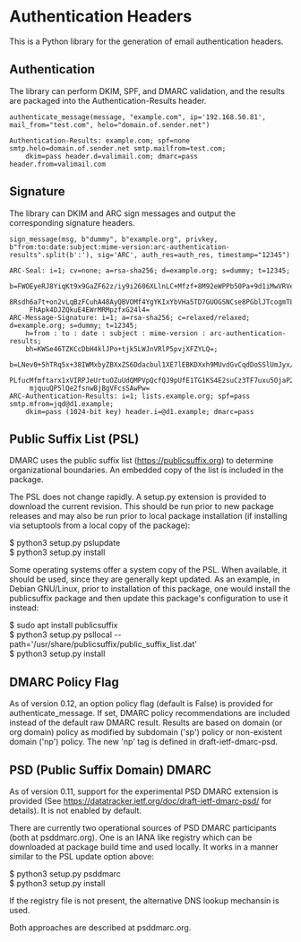 # Authentication Headers
This is a Python library for the generation of email authentication headers.

## Authentication
The library can perform DKIM, SPF, and DMARC validation, and the results are packaged into the Authentication-Results header.

```
authenticate_message(message, "example.com", ip='192.168.50.81', mail_from="test.com", helo="domain.of.sender.net")

Authentication-Results: example.com; spf=none smtp.helo=domain.of.sender.net smtp.mailfrom=test.com; 
    dkim=pass header.d=valimail.com; dmarc=pass header.from=valimail.com
````

## Signature
The library can DKIM and ARC sign messages and output the corresponding signature headers.

```
sign_message(msg, b"dummy", b"example.org", privkey, b"from:to:date:subject:mime-version:arc-authentication-results".split(b':'), sig='ARC', auth_res=auth_res, timestamp="12345")

ARC-Seal: i=1; cv=none; a=rsa-sha256; d=example.org; s=dummy; t=12345; 
    b=FWOEyeRJ8YiqKt9x9GaZF62z/iy9i2606XLlnLC+Mfzf+8M92eWPPb50Pa+9d1iMwVRVeE
     8Rsdh6a7t+on2vLqBzFCuhA48AyQBVOMf4YgYKIxYbVHa5TD7GUOGSNCse8PGblJTcogmTL7
     FhApk4DJZQkuE4EWrMRMpzfxG24l4=
ARC-Message-Signature: i=1; a=rsa-sha256; c=relaxed/relaxed; d=example.org; s=dummy; t=12345; 
    h=from : to : date : subject : mime-version : arc-authentication-results; 
    bh=KWSe46TZKCcDbH4klJPo+tjk5LWJnVRlP5pvjXFZYLQ=; 
    b=LNev0+5hTRq5x+38IWMxbyZBXxZS6Ddacbul1XE7lEBKDXxh9MUvdGvCqdDoSSlUmJyx/s
     PLfucMfmftarx1xVIRPJeUrtuOZuUdQMPVpQcfQJ9pUfE1TG1KS4E2suCz3TF7uxu5OjaP21
     mjquuQP5lQe2fsnwBjBgVFcsSAwPw=
ARC-Authentication-Results: i=1; lists.example.org; spf=pass smtp.mfrom=jqd@d1.example; 
    dkim=pass (1024-bit key) header.i=@d1.example; dmarc=pass
```

## Public Suffix List (PSL)
DMARC uses the public suffix list (https://publicsuffix.org) to determine
organizational boundaries.  An embedded copy of the list is included in the
package.

The PSL does not change rapidly.  A setup.py extension is provided to download
the current revision.  This should be run prior to new package releases and
may also be run prior to local package installation (if installing via
setuptools from a local copy of the package):

$ python3 setup.py pslupdate<br />
$ python3 setup.py install<br />

Some operating systems offer a system copy of the PSL.  When available, it
should be used, since they are generally kept updated.  As an example, in
Debian GNU/Linux, prior to installation of this package, one would install
the publicsuffix package and then update this package's configuration to use
it instead:

$ sudo apt install publicsuffix<br />
$ python3 setup.py psllocal --path='/usr/share/publicsuffix/public_suffix_list.dat'<br />
$ python3 setup.py install

## DMARC Policy Flag
As of version 0.12, an option policy flag (default is False) is provided for
authenticate_message.  If set, DMARC policy recommendations are included
instead of the default raw DMARC result.  Results are based on domain
(or org domain) policy as modified by subdomain ('sp') policy or
non-existent domain ('np') policy.  The new 'np' tag is defined in
draft-ietf-dmarc-psd.

## PSD (Public Suffix Domain) DMARC
As of version 0.11, support for the experimental PSD DMARC extension is
provided (See https://datatracker.ietf.org/doc/draft-ietf-dmarc-psd/ for
details).  It is not enabled by default.

There are currently two operational sources of PSD DMARC participants (both at
psddmarc.org).  One is an IANA like registry which can be downloaded at
package build time and used locally.  It works in a manner similar to the PSL
update option above:

$ python3 setup.py psddmarc<br />
$ python3 setup.py install<br />

If the registry file is not present, the alternative DNS lookup mechansin is
used.

Both approaches are described at psddmarc.org.
